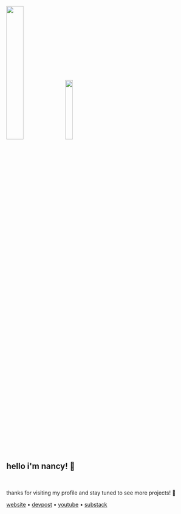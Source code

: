 <!-- ![dancing dragonfruits and oranges zooming in and out delicously](https://media.giphy.com/media/5tmSb8L44ZUyg7fFgx/giphy.gif) -->
<p float="left">
  <img src="https://media.giphy.com/media/5tmSb8L44ZUyg7fFgx/giphy.gif" width="30%" height="30%" />
  <img src="https://media.giphy.com/media/vFKqnCdLPNOKc/giphy.gif" width="20%" height="20%" />
 </p>

## hello i'm nancy! 👋

<br>

thanks for visiting my profile and stay tuned to see more projects! :seedling:

[website]([http://nzuo.m](https://nancyzuo.com/)) • [devpost](https://devpost.com/nancyzuo) • [youtube](https://www.youtube.com/@nzzuo) • [substack](https://nzzuo.substack.com/)

